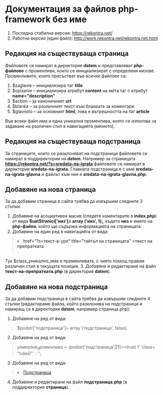# Документация за файлов php-framework без име

1. Последна стабилна версия: https://rekontra.net/
2. Работна версия (един файл): http://work.rekontra.net/rekontra.net.html

##  Редакция на съществуваща страница

Файловете се намират в директория **datem** и представляват **php-файлове** с променливи, които се инициализират с определени низове. Променливите, които присъстват във всички файлове са:

1. $zaglavie – инициализира таг **title**
2. $opisanie – инициализира атрибут **content** на мета таг с атрибут **name="description"**
4. $action – за каноничният **url**
5. $blanka – за различният текст към бланката за коментари
6. $glavnoto – за основният **html**, това е вътрешността на таг **article**

Във всеки файл има и една уникална променлива, която се използва за задаване на различен стил в навигацията (менюто).

## Редакция на съществуваща подстраница

За страниците, които се разклоняват на подстраници файловете се намират в поддиректории на **datem**. Например за страницата **https://rekontra.net/?s=sredata-na-igrata** файловете се намират в директория **sredata-na-igrata**. Главната подстраница е с име **sredata-na-igrata-glavna**  и файлът към нея е **sredata-na-igrata-glavna.php**. 

## Добавяне на нова страница

За да добавим страница в сайта трябва да извършим следните 3 стъпки:

1. Добавяне на асоциативен масив (следете коментарите в **index.php**) от вида **$uatStranici['низ']= array ('низ', 1);**, където **низ** е името на **php-файла**, който ще съдържа информацията на страницата.
2. Добавяне на един ред в навигацията от вида:
> <li><a <?php if(isset($class_уникално_име)) echo $class_уникално_име; ?> href="?s=текст-в-урл" title="тайтъл на страницата" >текст на препратката</a></li>. 
Тук $class_уникално_име е променливата, с чиято помощ правим различен стил в текущата позиция.
3. Добавяне и редактиране на файл **текст-на-препратката.php** (в директория **datem**).


## Добавяне на нова  подстраница

За да добавим подстраница в сайта трябва да извършим следните 4 стъпки (редактираме файла, който разклонява на подстраници и намиращ се в директория **datem**, например страница.php):

1. Добавяне на ред от вида:
> $podstr['подстраница']= array ('подстраница', false);
2. Добавяне на ред от вида:
> $уникална_променлива= ($podstr['подстраница'][1]==true) ? 'class= "tuke0"' : '';
3. Добавяне на ред от вида:
> <li><a '.$уникална_променлива.' href="?s=страница&amp;p=подстраница" >Подстраница</a></li>
4. Добавяне и редактиране на файл **подстраница.php** (в поддиректория **страница**).


